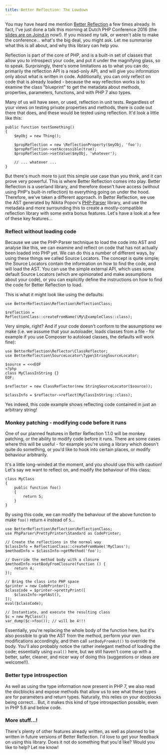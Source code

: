 ```yaml
---
title: Better Reflection: The Lowdown
---
```


You may have heard me mention [Better Reflection](https://github.com/Roave/BetterReflection) a few times already. In fact, I've just done a talk this morning at Dutch PHP Conference 2016 (the [slides are on Joind.in](https://joind.in/event/dutch-php-conference-2016/mirror-mirror-on-the-wall-building-a-new-php-reflection-library) now!). If you missed my talk, or weren't able to make the conference... what's the big deal, you might ask. Let me summarise what this is all about, and why this library can help you.

Reflection is part of the core of PHP, and is a built-in set of classes that allow you to introspect your code, and put it under the magnifying glass, so to speak. Surprisingly, there's some limitations as to what you can do; primarily the reflection API is a read-only API, and will give you information only about what is written in code. Additionally, you can only reflect on code that is already loaded - because the way reflection works is to examine the class "blueprint" to get the metadata about methods, properties, parameters, functions, and with PHP 7 also types.

Many of us will have seen, or used, reflection in unit tests. Regardless of your views on testing private properties and methods, there is code out there that does, and these would be tested using reflection. It'd look a little like this:

~~~ .php
public function testSomething()
{
    $myObj = new Thing();

    $propReflection = new \ReflectionProperty($myObj, 'foo');
    $propReflection->setAccessible(true);
    $propReflection->setValue($myObj, 'whatever');

    // ... whatever ... 
}
~~~

But there's much more to just this simple use case than you think, and it can prove very powerful. This is where Better Reflection comes into play. Better Reflection is a userland library, and therefore doesn't have access (without using PHP's built-in reflection) to everything going on under the hood. Therefore, we've taken a different approach. In Better Reflection, we use the AST generated by Nikita Popov's [PHP-Parser](https://github.com/nikic/PHP-Parser) library, and use the metadata and more surrounding this to create a mostly-compatible reflection library with some extra bonus features. Let's have a look at a few of these key features...

### Reflect without loading code

Because we use the PHP-Parser technique to load the code into AST and analyse like this, we can examine and reflect on code that has not actually been loaded into PHP yet. We can do this a number of different ways, by using these things we called Source Locators. The concept is quite simple; the Source Locators contain the information on how to find the code, and will load the AST. You can use the simple external API, which uses some default Source Locators (which are opinionated and make assumptions about your code), or you can explicitly define the instructions on how to find the code for Better Reflection to load.

This is what it might look like using the defaults:

~~~ .php
use BetterReflection\Reflection\ReflectionClass;

$reflection = ReflectionClass::createFromName(\My\ExampleClass::class);
~~~

Very simple, right? And if your code doesn't conform to the assumptions we make (i.e. we assume that your autoloader, loads classes from a file - for example if you use Composer to autoload classes, the defaults will work fine):

~~~ .php
use BetterReflection\Reflector\ClassReflector;
use BetterReflection\SourceLocator\Type\StringSourceLocator;

$source = <<<EOF
<?php
class MyClassInString {}
EOF;

$reflector = new ClassReflector(new StringSourceLocator($source));

$classInfo = $reflector->reflect(MyClassInString::class);
~~~

Yes indeed, this code example shows reflecting code contained in just an arbitrary string!

### Monkey patching - modifying code before it runs

One of our planned features in Better Reflection 1.1.0 will be monkey patching, or the ability to modify code before it runs. There are some cases where this will be useful - for example you're using a library which doesn't quite do something, or you'd like to hook into certain places, or modify behaviour arbitrarily.

It's a little long-winded at the moment, and you should use this with caution! Let's say we want to reflect on, and modify the behaviour of this class:

~~~ .php
class MyClass
{
    public function foo()
    {
        return 5;
    }
}
~~~

By using this code, we can modify the behaviour of the above function to make `foo()` return `4` instead of `5`...

~~~ .php
use BetterReflection\Reflection\ReflectionClass;
use PhpParser\PrettyPrinter\Standard as CodePrinter;

// Create the reflections in the normal way
$classInfo = ReflectionClass::createFromName('MyClass');
$methodInfo = $classInfo->getMethod('foo');

// Override the method body with a closure
$methodInfo->setBodyFromClosure(function () {
    return 4;
});

// Bring the class into PHP space
$printer = new CodePrinter();
$classCode = $printer->prettyPrint([
    $classInfo->getAst(),
]);
eval($classCode);

// Instantiate, and execute the resulting class
$c = new MyClass();
var_dump($c->foo()); // will be 4!!!
~~~

Essentially, you're replacing the whole body of the function here, but it's also possible to grab the AST from the method, perform your own modifications accordingly, and then call `setBodyFromAst()` to override the body. You'll also probably notice the rather inelegant method of loading the code; essentially using `eval()` here, but we still haven't come up with a better, safer, cleaner, and nicer way of doing this (suggestions or ideas are welcome!!).

### Better type introspection

As well as using the type information now present in PHP 7, we also read the docblocks and expose methods that allow us to see what these types are for parameters and return types. Naturally, this relies on your docblocks being correct... But, it makes this kind of type introspection possible, even in PHP 5.6 and below code.

### More stuff...!

There's plenty of other features already written, as well as planned to be written in future versions of Better Reflection. I'd love to get your feedback on using this library. Does it not do something that you'd like? Would you like to help? Let me know!
